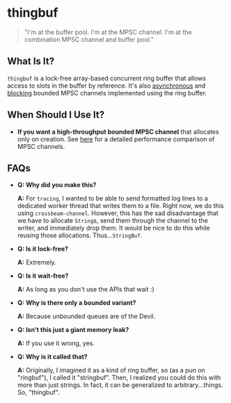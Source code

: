 # thingbuf

> "I'm at the buffer pool. I'm at the MPSC channel. I'm at the combination MPSC
> channel and buffer pool."

## What Is It?

`thingbuf` is a lock-free array-based concurrent ring buffer that allows access
to slots in the buffer by reference. It's also [asynchronous] and [blocking]
bounded MPSC channels implemented using the ring buffer.

[asynchronous]: https://crates.io/crates/thingbuf/latest/thingbuf/mpsc/index.html
[blocking]: https://crates.io/crates/thingbuf/latest/thingbuf/mpsc/sync/index.html
## When Should I Use It?

- **If you want a high-throughput bounded MPSC channel** that allocates only on
  creation. See [here](../mpsc_perf_comparison) for a detailed performance
  comparison of MPSC channels.

## FAQs

- **Q: Why did you make this?**

  **A:** For `tracing`, I wanted to be able to send formatted log lines to a
  dedicated worker thread that writes them to a file. Right now, we do this
  using `crossbeam-channel`. However, this has the sad disadvantage that we have
  to allocate `String`s, send them through the channel to the writer, and
  immediately drop them. It would be nice to do this while reusing those
  allocations. Thus...`StringBuf`.

- **Q: Is it lock-free?**

  **A:** Extremely.

- **Q: Is it wait-free?**

  **A:** As long as you don't use the APIs that wait :)

- **Q: Why is there only a bounded variant?**

  **A:** Because unbounded queues are of the Devil.

- **Q: Isn't this just a giant memory leak?**

  **A:** If you use it wrong, yes.

- **Q: Why is it called that?**

  **A:** Originally, I imagined it as a kind of ring buffer, so (as a pun on
  "ringbuf"), I called it "stringbuf". Then, I realized you could do this with
  more than just strings. In fact, it can be generalized to arbitrary...things.
  So, "thingbuf".
